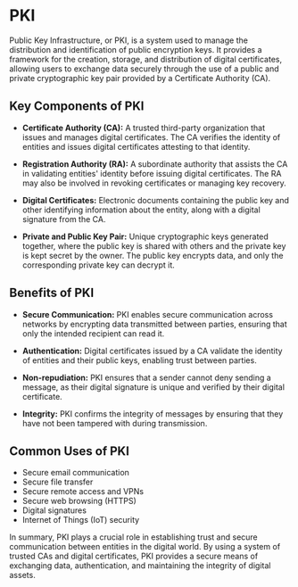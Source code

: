 # PKI

Public Key Infrastructure, or PKI, is a system used to manage the distribution and identification of public encryption keys. It provides a framework for the creation, storage, and distribution of digital certificates, allowing users to exchange data securely through the use of a public and private cryptographic key pair provided by a Certificate Authority (CA).

## Key Components of PKI

- **Certificate Authority (CA):** A trusted third-party organization that issues and manages digital certificates. The CA verifies the identity of entities and issues digital certificates attesting to that identity.

- **Registration Authority (RA):** A subordinate authority that assists the CA in validating entities' identity before issuing digital certificates. The RA may also be involved in revoking certificates or managing key recovery.

- **Digital Certificates:** Electronic documents containing the public key and other identifying information about the entity, along with a digital signature from the CA.

- **Private and Public Key Pair:** Unique cryptographic keys generated together, where the public key is shared with others and the private key is kept secret by the owner. The public key encrypts data, and only the corresponding private key can decrypt it.

## Benefits of PKI

- **Secure Communication:** PKI enables secure communication across networks by encrypting data transmitted between parties, ensuring that only the intended recipient can read it.

- **Authentication:** Digital certificates issued by a CA validate the identity of entities and their public keys, enabling trust between parties.

- **Non-repudiation:** PKI ensures that a sender cannot deny sending a message, as their digital signature is unique and verified by their digital certificate.

- **Integrity:** PKI confirms the integrity of messages by ensuring that they have not been tampered with during transmission.

## Common Uses of PKI

- Secure email communication
- Secure file transfer
- Secure remote access and VPNs
- Secure web browsing (HTTPS)
- Digital signatures
- Internet of Things (IoT) security

In summary, PKI plays a crucial role in establishing trust and secure communication between entities in the digital world. By using a system of trusted CAs and digital certificates, PKI provides a secure means of exchanging data, authentication, and maintaining the integrity of digital assets.
